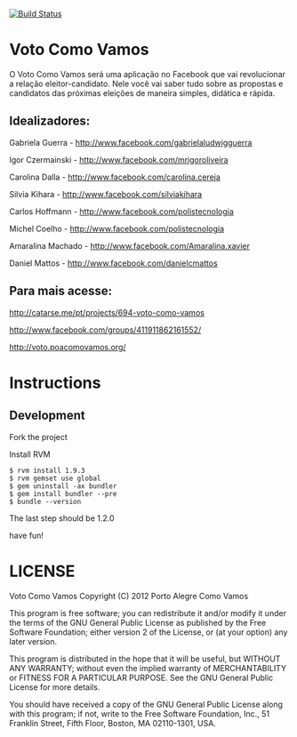 [![Build Status](https://secure.travis-ci.org/thoughtworks/voto-como-vamos.png?branch=master)](http://travis-ci.org/thoughtworks/voto-como-vamos)

Voto Como Vamos
================

O Voto Como Vamos será uma aplicação no Facebook que vai revolucionar a relação eleitor-candidato.
Nele você vai saber tudo sobre as propostas e candidatos das próximas eleições de maneira simples, didática e rápida.

Idealizadores:
-------------

Gabriela Guerra   - http://www.facebook.com/gabrielaludwigguerra

Igor Czermainski  - http://www.facebook.com/mrigoroliveira

Carolina Dalla    - http://www.facebook.com/carolina.cereja

Silvia Kihara     - http://www.facebook.com/silviakihara

Carlos Hoffmann   - http://www.facebook.com/polistecnologia

Michel Coelho     - http://www.facebook.com/polistecnologia

Amaralina Machado - http://www.facebook.com/Amaralina.xavier

Daniel Mattos     - http://www.facebook.com/danielcmattos


Para mais acesse:
-----------------

http://catarse.me/pt/projects/694-voto-como-vamos

http://www.facebook.com/groups/411911862161552/

http://voto.poacomovamos.org/


Instructions
==========

Development
-----------

Fork the project

Install RVM

    $ rvm install 1.9.3
    $ rvm gemset use global
    $ gem uninstall -ax bundler
    $ gem install bundler --pre
    $ bundle --version

The last step should be 1.2.0

have fun!


LICENSE
=======

Voto Como Vamos
Copyright (C) 2012 Porto Alegre Como Vamos

This program is free software; you can redistribute it and/or
modify it under the terms of the GNU General Public License
as published by the Free Software Foundation; either version 2
of the License, or (at your option) any later version.

This program is distributed in the hope that it will be useful,
but WITHOUT ANY WARRANTY; without even the implied warranty of
MERCHANTABILITY or FITNESS FOR A PARTICULAR PURPOSE.  See the
GNU General Public License for more details.

You should have received a copy of the GNU General Public License
along with this program; if not, write to the Free Software
Foundation, Inc., 51 Franklin Street, Fifth Floor, Boston, MA  02110-1301, USA.
